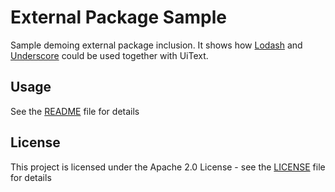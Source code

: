 # External Package Sample

Sample demoing external package inclusion.
It shows how [Lodash](https://lodash.com/) and [Underscore](https://underscorejs.org/) could be used together with UiText. 

## Usage

See the [README](../README.md) file for details

## License

This project is licensed under the Apache 2.0 License - see the [LICENSE](../LICENSE) file for details
